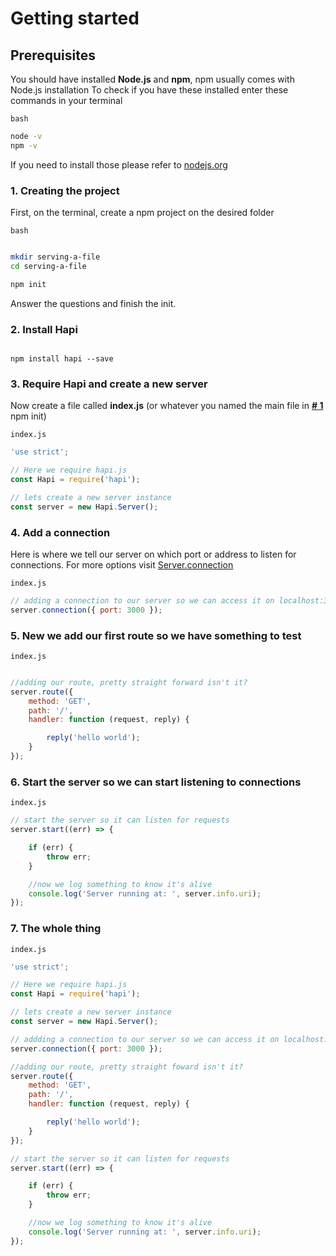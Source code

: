 # Getting started

## Prerequisites

You should have installed **Node.js** and **npm**, npm usually comes with Node.js installation
To check if you have these installed enter these commands in your terminal

`bash`
```bash
node -v
npm -v
```

If you need to install those please refer to [nodejs.org](nodejs.org)

### 1. Creating the project

First, on the terminal, create a npm project on the desired folder

`bash`
```bash

mkdir serving-a-file
cd serving-a-file

npm init

```

Answer the questions and finish the init.

### 2. Install Hapi

```

npm install hapi --save

```

### 3. Require Hapi and create a new server

Now create a file called **index.js** (or whatever you named the main file in **[# 1](#Creating-the-project)** npm init)

`index.js`
```javascript
'use strict';

// Here we require hapi.js
const Hapi = require('hapi');

// lets create a new server instance
const server = new Hapi.Server();


```

### 4. Add a connection

Here is where we tell our server on which port or address to listen for connections.
For more options visit [Server.connection](https://hapijs.com/api#serverconnectionoptions)

`index.js`
```javascript
// adding a connection to our server so we can access it on localhost:3000
server.connection({ port: 3000 });


```

### 5. New we add our first route so we have something to test

`index.js`
```javascript

//adding our route, pretty straight forward isn't it?
server.route({
    method: 'GET',
    path: '/',
    handler: function (request, reply) {

        reply('hello world');
    }
});

```

### 6. Start the server so we can start listening to connections

`index.js`
```javascript
// start the server so it can listen for requests
server.start((err) => {

    if (err) {
        throw err;
    }

    //now we log something to know it's alive
    console.log('Server running at: ', server.info.uri);
});

```

### 7. The whole thing

`index.js`
```javascript
'use strict';

// Here we require hapi.js
const Hapi = require('hapi');

// lets create a new server instance
const server = new Hapi.Server();

// addding a connection to our server so we can access it on localhost:3000
server.connection({ port: 3000 });

//adding our route, pretty straight foward isn't it?
server.route({
    method: 'GET',
    path: '/',
    handler: function (request, reply) {

        reply('hello world');
    }
});

// start the server so it can listen for requests
server.start((err) => {

    if (err) {
        throw err;
    }

    //now we log something to know it's alive
    console.log('Server running at: ', server.info.uri);
});

```
